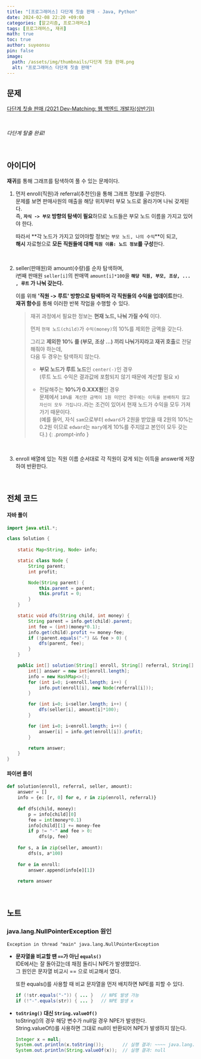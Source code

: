 ```yaml
---
title: "[프로그래머스] 다단계 칫솔 판매 - Java, Python"
date: 2024-02-08 22:20 +09:00
categories: [알고리즘, 프로그래머스]
tags: [프로그래머스, 재귀]
math: true
toc: true
author: suyeonsu
pin: false
image:
  path: /assets/img/thumbnails/다단계 칫솔 판매.png
  alt: "프로그래머스 다단계 칫솔 판매"
---
```


## 문제

[다단계 칫솔 판매 (2021 Dev-Matching: 웹 백엔드 개발자(상반기))](https://school.programmers.co.kr/learn/courses/30/lessons/77486)

<br>

*다단계 탈출 완료!*

<br>

## 아이디어

**재귀**를 통해 그래프를 탐색하여 풀 수 있는 문제이다.  

1. 먼저 enroll(직원)과 referral(추천인)을 통해 그래프 정보를 구성한다.  
    문제를 보면 판매사원의 매출을 해당 위치부터 부모 노드로 올라가며 나눠 갖게된다.  
    즉, **`자식 -> 부모` 방향의 탐색이 필요**하므로 노드들은 부모 노드 이름을 가지고 있어야 한다.  

    따라서 **각 노드가 가지고 있어야할 정보는 `부모 노드, 나의 수익`**이 되고,  
    **해시** 자료형으로 **모든 직원들에 대해 `직원 이름: 노드 정보`를 구성**한다.  

    <br>

2. seller(판매원)와 amount(수량)를 순차 탐색하며,  
    i번째 판매원 `seller[i]`의 판매액 `amount[i]*100`을 **`해당 직원, 부모, 조상, ... , 루트` 가 나눠 갖는다.**

    이를 위해 **'직원 -> 루트' 방향으로 탐색하며 각 직원들의 수익을 업데이트**한다.  
    **재귀 함수**를 통해 이러한 반복 작업을 수행할 수 있다.  
    >재귀 과정에서 필요한 정보는 **현재 노드, 나눠 가질 수익** 이다.  
    >
    >먼저 `현재 노드(child)`가 `수익(money)`의 10%를 제외한 금액을 갖는다.  
    >
    >그리고 **제외한 10% 를 (부모, 조상 ...) 끼리 나눠가지라고 재귀 호출**로 전달해줘야 하는데,  
    다음 두 경우는 탐색하지 않는다.  
    >- **부모 노드가 루트 노드**인 `center(-)`인 경우  
    >(루트 노드 수익은 결과값에 포함되지 않기 때문에 계산할 필요 x)  
    > 
    >- 전달해주는 **10%가 0.XXX원**인 경우  
    >문제에서 `10%를 계산한 금액이 1원 미만인 경우에는 이득을 분배하지 않고 자신이 모두 가집니다.`라는 조건이 있어서 현재 노드가 수익을 모두 가져가기 때문이다.  
    >(예를 들어, 자식 `sam`으로부터 `edward`가 2원을 받았을 때 2원의 10%는 0.2원 이므로 `edward`는 `mary`에게 10%를 주지않고 본인이 모두 갖는다.)
    {: .prompt-info }

    <br>

3. enroll 배열에 있는 직원 이름 순서대로 각 직원이 갖게 되는 이득을 answer에 저장하여 반환한다.

<br>

## 전체 코드

#### 자바 풀이
```java
import java.util.*;

class Solution {
    
    static Map<String, Node> info;

    static class Node {
        String parent;
        int profit;

        Node(String parent) {
            this.parent = parent;
            this.profit = 0;
        }
    }

    static void dfs(String child, int money) {
        String parent = info.get(child).parent;
        int fee = (int)(money*0.1);
        info.get(child).profit += money-fee;
        if (!parent.equals("-") && fee > 0) {
            dfs(parent, fee);
        }
    }

    public int[] solution(String[] enroll, String[] referral, String[] seller, int[] amount) {
        int[] answer = new int[enroll.length];
        info = new HashMap<>();
        for (int i=0; i<enroll.length; i++) {
            info.put(enroll[i], new Node(referral[i]));
        }

        for (int i=0; i<seller.length; i++) {
            dfs(seller[i], amount[i]*100);
        }

        for (int i=0; i<enroll.length; i++) {
            answer[i] = info.get(enroll[i]).profit;
        }

        return answer;
    }
}
```

#### 파이썬 풀이
```py
def solution(enroll, referral, seller, amount):
    answer = []
    info = {e: [r, 0] for e, r in zip(enroll, referral)}
    
    def dfs(child, money):
        p = info[child][0]
        fee = int(money*0.1)
        info[child][1] += money-fee
        if p != "-" and fee > 0:
            dfs(p, fee)
        
    for s, a in zip(seller, amount):
        dfs(s, a*100)
    
    for e in enroll:
        answer.append(info[e][1])
    
    return answer
```

<br>

## 노트

### java.lang.NullPointerException 원인
`Exception in thread "main" java.lang.NullPointerException`

- **문자열을 비교할 땐 `==`가 아닌 `equals()`**  
    IDE에서는 잘 돌아갔는데 채점 돌리니 NPE가 발생했었다.  
    그 원인은 문자열 비교시 == 으로 비교해서 였다.  
    
    또한 equals()를 사용할 때 비교 문자열을 먼저 배치하면 NPE를 피할 수 있다.  
    ```java
    if (!str.equals("-")) { ... }   // NPE 발생 가능
    if (!"-".equals(str)) { ... }   // NPE 발생 x
    ```

- **`toString()` 대신 `String.valueOf()`**  
    toString()의 경우 해당 변수가 null일 경우 NPE가 발생한다.  
    String.valueOf()를 사용하면 그대로 null이 반환되어 NPE가 발생하지 않는다.
    ```java
    Integer x = null;
    System.out.println(x.toString());       // 실행 결과: ~~~~ java.lang.NullPointerException
    System.out.println(String.valueOf(x));  // 실행 결과: null
    ```